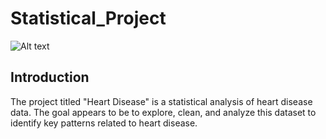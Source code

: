 # Statistical_Project
![Alt text](https://www.merillife.com/assets/images/blog/wQe218SrHyI7X0zPfDpW.jpg)
## Introduction
The project titled "Heart Disease" is a statistical analysis of heart disease data. The goal appears to be to explore, clean, and analyze this dataset to identify key patterns related to heart disease.

